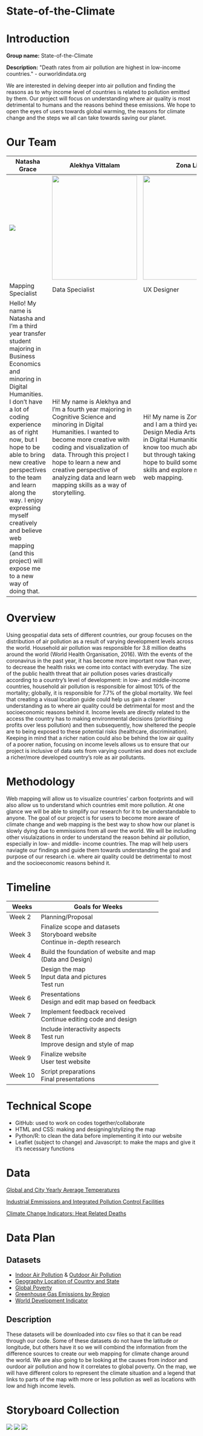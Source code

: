 # State-of-the-Climate
<h1>Introduction</h1>
<b>Group name:</b> State-of-the-Climate


<b>Description:</b> "Death rates from air pollution are highest in low-income countries." - ourworldindata.org

We are interested in delving deeper into air pollution and finding the reasons as to why income level of countries is related to pollution emitted by them. Our project will focus on understanding where air quality is most detrimental to humans and the reasons behind these emissions. We hope to open the eyes of users towards global warming, the reasons for climate change and the steps we all can take towards saving our planet.


<h1>Our Team</h1>

|Natasha Grace|Alekhya Vittalam|Zona Liao|
|-------------|----------------|---------|
|<img src="https://user-images.githubusercontent.com/49219330/114326718-efbb8200-9aea-11eb-85e2-4bbc2804a93e.png">|<img width=225 height=275 src="https://user-images.githubusercontent.com/49219330/114327626-b38a2080-9aee-11eb-88b9-7d96495531a5.jpeg">|<img width=250 height=275 src="https://user-images.githubusercontent.com/49219330/114327758-327f5900-9aef-11eb-812e-0970567208e4.png"> |
|Mapping Specialist|Data Specialist|UX Designer|
|Hello! My name is Natasha and I’m a third year transfer student majoring in Business Economics and minoring in Digital Humanities. I don’t have a lot of coding experience as of right now, but I hope to be able to bring new creative perspectives to the team and learn along the way. I enjoy expressing myself creatively and believe web mapping (and this project) will expose me to a new way of doing that.|Hi! My name is Alekhya and I’m a fourth year majoring in Cognitive Science and minoring in Digital Humanities. I wanted to become more creative with coding and visualization of data. Through this project I hope to learn a new and creative perspective of analyzing data and learn web mapping skills as a way of storytelling.|Hi! My name is Zona (she/her) and I am a third year majoring in Design Media Arts and minoring in Digital Humanities. I also don’t know too much about coding, but through taking this course I hope to build some of my coding skills and explore more about web mapping. |

<h1>Overview</h1>
Using geospatial data sets of different countries, our group focuses on the distribution of air pollution as a result of varying development levels across the world. Household air pollution was responsible for 3.8 million deaths around the world (World Health Organisation, 2016). With the events of the coronavirus in the past year, it has become more important now than ever, to decrease the health risks we come into contact with everyday. The size of the public health threat that air pollution poses varies drastically according to a country’s level of development: in low- and middle-income countries, household air pollution is responsible for almost 10% of the mortality; globally, it is responsible for 7.7% of the global mortality. We feel that creating a visual location guide could help us gain a clearer understanding as to where air quality could be detrimental for most and the socioeconomic reasons behind it. Income levels are directly related to the access the country has to making environmental decisions (prioritising profits over less pollution) and then subsequently, how sheltered the people are to being exposed to these potential risks (healthcare, discrimination). Keeping in mind that a richer nation could also be behind the low air quality of a poorer nation, focusing on income levels allows us to ensure that our project is inclusive of data sets from varying countries and does not exclude a richer/more developed country’s role as air pollutants. 


<h1>Methodology</h1>
Web mapping will allow us to visualize countries' carbon footprints and will also allow us to understand which countries emit more pollution. At one glance we will be able to simplify our research for it to be understandable to anyone. The goal of our project is for users to become more aware of climate change and web mapping is the best way to show how our planet is slowly dying due to emmissions from all over the world. We will be including other visulaizations in order to understand the reason behind air pollution, especially in low- and middle- income countries. The map will help users naviagte our findings and guide them towards understanding the goal and purpose of our research i.e. where air quality could be detrimental to most and the socioeconomic reasons behind it. 

<h1>Timeline</h1>

|Weeks|Goals for Weeks|
|-----|---------------|
|Week 2|Planning/Proposal|
|Week 3|Finalize scope and datasets <br> Storyboard website <br> Continue in-depth research|
|Week 4|Build the foundation of website and map <br> (Data and Design)|
|Week 5|Design the map <br> Input data and pictures <br> Test run|
|Week 6|Presentations <br> Design and edit map based on feedback|
|Week 7|Implement feedback received <br> Continue editing code and design|
|Week 8|Include interactivity aspects <br> Test run <br> Improve design and style of map|
|Week 9|Finalize website <br> User test website|
|Week 10|Script preparations <br> Final presentations|


<h1>Technical Scope</h1>

- GitHub: used to work on codes together/collaborate
- HTML and CSS: making and designing/stylizing the map
- Python/R: to clean the data before implementing it into our website
- Leaflet (subject to change) and Javascript: to make the maps and give it it’s necessary functions

<h1>Data</h1>

[Global and City Yearly Average Temperatures](https://data.world/kacurtis/global-and-city-yearly-average-temperatures-1750-2015) 

[Industrial Emmissions and Integrated Pollution Control Facilities](https://data.world/ie-env-protection/232e397c-0f28-4a45-83fa-2fa559133058) 

[Climate Change Indicators: Heat Related Deaths](https://www.epa.gov/climate-indicators/climate-change-indicators-heat-related-deaths)


# Data Plan

## Datasets
- [Indoor Air Pollution](https://ourworldindata.org/indoor-air-pollution?fbclid=IwAR1UPLzU0MHdrWbtBuRPIwAvxPilj3csHOPrrreM3RSsy09v9NoU0cLfGDM) & [Outdoor Air Pollution](https://ourworldindata.org/outdoor-air-pollution)  
- [Geography Location of Country and State](https://www.kaggle.com/paultimothymooney/latitude-and-longitude-for-every-country-and-state)
- [Global Poverty](https://ourworldindata.org/extreme-poverty)
- [Greenhouse Gas Emissions by Region](https://docs.google.com/spreadsheets/d/1uP4vjYZcPTo_yhOnYq6bbEQFBp6-2aaewTaYVJhvQjQ/edit?usp=sharing)
- [World Development Indicator](https://datacatalog.worldbank.org/dataset/world-development-indicators)

## Description
These datasets will be downloaded into csv files so that it can be read through our code. Some of these datasets do not have the latitude or longitude, but others have it so we will combind the information from the difference sources to create our web mapping for climate change around the world. We are also going to be looking at the causes from indoor and ourdoor air pollution and how it correlates to global poverty. On the map, we will have different colors to represent the climate situation and a legend that links to parts of the map with more or less pollution as well as locations with low and high income levels.

<h1> Storyboard Collection </h1> 

<img src="https://raw.githubusercontent.com/natgrace/state-of-the-arts/main/Week4/images/Storyboard1.JPG">

<img src="https://github.com/alekhyavittalam/state-of-the-arts/blob/main/Week4/images/Storyboard2.jpg">

<img src="https://github.com/alekhyavittalam/state-of-the-arts/blob/5c6434a32365a410a821ae2d53c86a4cc16caf7a/Week4/images/Untitled_Artwork.jpeg">
